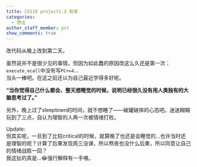 ```yaml
---
title: CS110 project1.2 有感
categories:
  - 想法
author_staff_member: pst
show_comments: true
---
```

改代码从晚上改到第二天。  

虽然说并不是很少见的事情，但因为如此蠢的原因改这么久还是第一次：`execute_ecall`中没有写`PC+=4`...  
当头一棒吧。在这之前还以为自己最近学得多好呢。  

**“当你觉得自己什么都会、整天想睡觉的时候，说明已经很久没有用人类独有的大脑思考过了。”**  

另外，晚上过了sleeptown的时间，就不想睡了——破罐破摔的心态吧。迷迷糊糊玩到了三点，自认为理智的人再一次被情绪打败。  

Update:  
但其实呢，一旦到了比较critical的时候，就算晚了也还是会睡觉的...也许当时还是理智的呢？计算了后果发现周三没课，所以熬夜也没什么后果，所以同意让自己的情绪战胜一回？  
我这扯的真是...😂强行解释有一手嗷。  